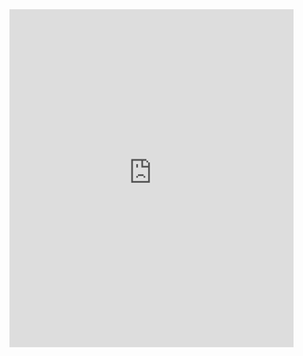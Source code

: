 <iframe src="https://play.pokemonshowdown.com/" width="100%" height="600" frameborder="0" scrolling="no"></iframe>
